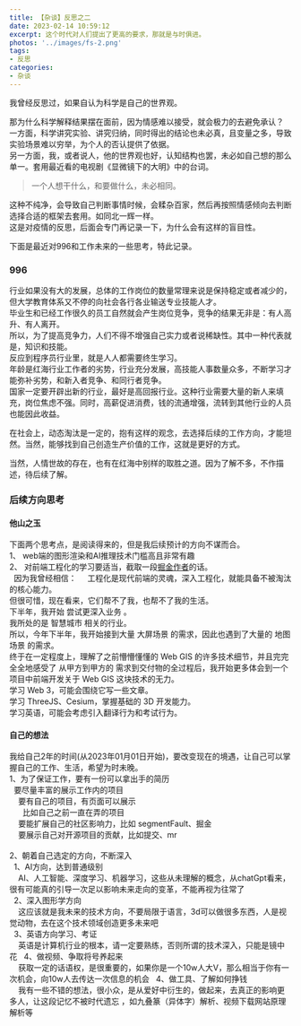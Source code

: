 ```yaml
---
title: 【杂谈】反思之二
date: 2023-02-14 10:59:12
excerpt: 这个时代对人们提出了更高的要求，那就是与时俱进。
photos: '../images/fs-2.png'
tags:
- 反思
categories:
- 杂谈
---
```


我曾经反思过，如果自认为科学是自己的世界观。  
<!--more-->
那为什么科学解释结果摆在面前，因为情感难以接受，就会极力的去避免承认？  
一方面，科学讲究实验、讲究归纳，同时得出的结论也未必真，且变量之多，导致实验场景难以穷举，为个人的否认提供了依据。  
另一方面，我，或者说人，他的世界观也好，认知结构也罢，未必如自己想的那么单一。套用最近看的电视剧《显微镜下的大明》中的台词。  
> 一个人想干什么，和要做什么，未必相同。

这种不纯净，会导致自己判断事情时候，会糅杂百家，然后再按照情感倾向去判断选择合适的框架去套用。如同北一辉一样。  
这是对疫情的反思，后面会专门再记录一下，为什么会有这样的盲目性。  

下面是最近对996和工作未来的一些思考，特此记录。  

### 996
行业如果没有大的发展，总体的工作岗位的数量常理来说是保持稳定或者减少的，但大学教育体系又不停的向社会各行各业输送专业技能人才。  
毕业生和已经工作很久的员工自然就会产生岗位竞争，竞争的结果无非是：有人高升、有人离开。  
所以，为了提高竞争力，人们不得不增强自己实力或者说稀缺性。其中一种代表就是，知识和技能。  
反应到程序员行业里，就是人人都需要终生学习。  
年龄是红海行业工作者的劣势，行业充分发展，高技能人事数量众多，不断学习才能弥补劣势，和新入者竞争、和同行者竞争。  
国家一定要开辟出新的行业，最好是高回报行业。这种行业需要大量的新人来填充，岗位焦虑不强。同时，高薪促进消费，钱的流通增强，流转到其他行业的人员也能因此收益。  

在社会上，动态淘汰是一定的，抱有这样的观念，去选择后续的工作方向，才能坦然。当然，能够找到自己创造生产价值的工作，这就是更好的方式。  

当然，人情世故的存在，也有在红海中别样的取胜之道。因为了解不多，不作描述，待后续了解。    

### 后续方向思考  
#### 他山之玉  
下面两个思考点，是阅读得来的，但是我后续预计的方向不谋而合。  
1、 web端的图形渲染和AI推理技术门槛高且非常有趣  
2、 对前端工程化的学习要适当，截取一段[掘金作者](https://juejin.cn/post/7182006463786090552)的话。  
&nbsp;&nbsp;因为我曾经相信：
&nbsp;&nbsp;&nbsp;&nbsp;工程化是现代前端的灵魂，深入工程化，就能具备不被淘汰的核心能力。  
但很可惜，现在看来，它们帮不了我，也帮不了我的生活。  
下半年，我开始 尝试更深入业务 。  
我所处的是 智慧城市 相关的行业。  
所以，今年下半年，我开始接到大量 大屏场景 的需求，因此也遇到了大量的 地图场景 的需求。  
终于在一定程度上，理解了之前懵懵懂懂的 Web GIS 的许多技术细节，并且完完全全地感受了 从甲方到甲方的 需求到交付物的全过程后，我开始更多体会到一个项目中前端开发关于 Web GIS 这块技术的无力。  
学习 Web 3，可能会围绕它写一些文章。  
学习 ThreeJS、Cesium，掌握基础的 3D 开发能力。  
学习英语，可能会考虑引入翻译行为和考试行为。  

#### 自己的想法  
我给自己2年的时间(从2023年01月01日开始)，要改变现在的境遇，让自己可以掌握自己的工作、生活，希望为时未晚。  
1、为了保证工作，要有一份可以拿出手的简历  
&nbsp;&nbsp;要尽量丰富的展示工作内的项目  
&nbsp;&nbsp;&nbsp;&nbsp;要有自己的项目，有页面可以展示  
&nbsp;&nbsp;&nbsp;&nbsp;&nbsp;&nbsp;比如自己之前一直在弄的项目  
&nbsp;&nbsp;&nbsp;&nbsp;要能扩展自己的社区影响力，比如 segmentFault、掘金  
&nbsp;&nbsp;&nbsp;&nbsp;要展示自己对开源项目的贡献，比如提交、mr  
<br/>
2、朝着自己选定的方向，不断深入  
&nbsp;&nbsp;1、AI方向，达到普通级别  
&nbsp;&nbsp;&nbsp;&nbsp;AI、人工智能、深度学习、机器学习，这些从未理解的概念，从chatGpt看来，很有可能真的引导一次足以影响未来走向的变革，不能再视为往常了  
&nbsp;&nbsp;2、深入图形学方向  
&nbsp;&nbsp;&nbsp;&nbsp;这应该就是我未来的技术方向，不要局限于语言，3d可以做很多东西，人是视觉动物，去在这个技术领域创造更多未来吧  
&nbsp;&nbsp;3、英语方向学习、考证  
&nbsp;&nbsp;&nbsp;&nbsp;英语是计算机行业的根本，请一定要熟练，否则所谓的技术深入，只能是镜中花
&nbsp;&nbsp;4、做视频、争取将号养起来  
&nbsp;&nbsp;&nbsp;&nbsp;获取一定的话语权，是很重要的，如果你是一个10w人大V，那么相当于你有一次机会，向10w人去传达一次信息的机会
&nbsp;&nbsp;4、做工具、了解如何挣钱  
&nbsp;&nbsp;&nbsp;&nbsp;我有一些不错的想法，很小众，是从爱好中衍生的，做起来，去真正的影响更多人，让这段记忆不被时代遗忘 ，如九叠篆（异体字）解析、视频下载网站原理解析等    